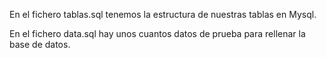 En el fichero tablas.sql tenemos la estructura de nuestras tablas en Mysql.

En el fichero data.sql hay unos cuantos datos de prueba para rellenar la base de datos.